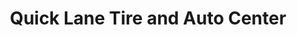---
title: "Quick Lane Tire and Auto Center"
url: /kennett-square/quick-lane-tire-and-auto-center/
shop: car repair
---
